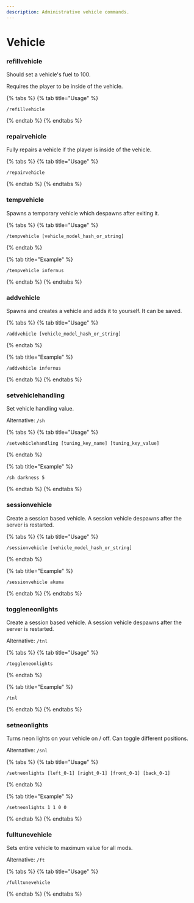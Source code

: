 ```yaml
---
description: Administrative vehicle commands.
---
```


# Vehicle

### refillvehicle

Should set a vehicle's fuel to 100.

Requires the player to be inside of the vehicle.

{% tabs %}
{% tab title="Usage" %}
```
/refillvehicle
```
{% endtab %}
{% endtabs %}

### repairvehicle

Fully repairs a vehicle if the player is inside of the vehicle.

{% tabs %}
{% tab title="Usage" %}
```
/repairvehicle
```
{% endtab %}
{% endtabs %}

### tempvehicle

Spawns a temporary vehicle which despawns after exiting it.

{% tabs %}
{% tab title="Usage" %}
```
/tempvehicle [vehicle_model_hash_or_string]
```
{% endtab %}

{% tab title="Example" %}
```
/tempvehicle infernus
```
{% endtab %}
{% endtabs %}

### addvehicle

Spawns and creates a vehicle and adds it to yourself. It can be saved.

{% tabs %}
{% tab title="Usage" %}
```
/addvehicle [vehicle_model_hash_or_string]
```
{% endtab %}

{% tab title="Example" %}
```
/addvehicle infernus
```
{% endtab %}
{% endtabs %}

### setvehiclehandling

Set vehicle handling value.

Alternative: `/sh`

{% tabs %}
{% tab title="Usage" %}
```
/setvehiclehandling [tuning_key_name] [tuning_key_value]
```
{% endtab %}

{% tab title="Example" %}
```
/sh darkness 5
```
{% endtab %}
{% endtabs %}

### sessionvehicle

Create a session based vehicle. A session vehicle despawns after the server is restarted.

{% tabs %}
{% tab title="Usage" %}
```
/sessionvehicle [vehicle_model_hash_or_string]
```
{% endtab %}

{% tab title="Example" %}
```
/sessionvehicle akuma
```
{% endtab %}
{% endtabs %}

### toggleneonlights

Create a session based vehicle. A session vehicle despawns after the server is restarted.

Alternative: `/tnl`

{% tabs %}
{% tab title="Usage" %}
```
/toggleneonlights
```
{% endtab %}

{% tab title="Example" %}
```
/tnl
```
{% endtab %}
{% endtabs %}

### setneonlights

Turns neon lights on your vehicle on / off. Can toggle different positions.

Alternative: `/snl`

{% tabs %}
{% tab title="Usage" %}
```
/setneonlights [left_0-1] [right_0-1] [front_0-1] [back_0-1]
```


{% endtab %}

{% tab title="Example" %}
```
/setneonlights 1 1 0 0
```
{% endtab %}
{% endtabs %}

### fulltunevehicle

Sets entire vehicle to maximum value for all mods.

Alternative: `/ft`

{% tabs %}
{% tab title="Usage" %}
```
/fulltunevehicle
```
{% endtab %}
{% endtabs %}
